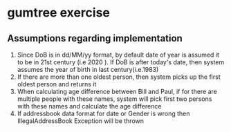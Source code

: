 # gumtree exercise

## Assumptions regarding implementation

1. Since DoB is in dd/MM/yy format, by default date of year is assumed it to be in 21st century (i.e 2020 ). 
If DoB is after today's date,  then system assumes the year of birth in last century(i.e.1983) 
2. If there are more than one oldest person, then system picks up the first oldest person and returns it
3. When calculating age difference between Bill and Paul, if for there are multiple people with these names, system will pick first two persons with these names and calculate the age difference
4. If addressbook data format for date or Gender is wrong then IllegalAddressBook Exception will be thrown
